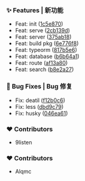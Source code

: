 ### ✨ Features | 新功能

  - Feat: init ([1c5e870](https://github.com/alqmc/IconSolution/commit/1c5e870))
  - Feat: serve ([2cb139d](https://github.com/alqmc/IconSolution/commit/2cb139d))
  - Feat: server ([375ab18](https://github.com/alqmc/IconSolution/commit/375ab18))
  - Feat: build pkg ([6e776f8](https://github.com/alqmc/IconSolution/commit/6e776f8))
  - Feat: typeorm ([817b5e6](https://github.com/alqmc/IconSolution/commit/817b5e6))
  - Feat: database ([b6b64a1](https://github.com/alqmc/IconSolution/commit/b6b64a1))
  - Feat: route ([af13a80](https://github.com/alqmc/IconSolution/commit/af13a80))
  - Feat: search ([b8e2a27](https://github.com/alqmc/IconSolution/commit/b8e2a27))


### 🐛 Bug Fixes | Bug 修复

  - Fix: deatil ([f12b0c6](https://github.com/alqmc/IconSolution/commit/f12b0c6))
  - Fix: less ([dbd9c79](https://github.com/alqmc/IconSolution/commit/dbd9c79))
  - Fix: husky ([046ea61](https://github.com/alqmc/IconSolution/commit/046ea61))

### ❤️  Contributors

- 9listen

### ❤️  Contributors

- Alqmc